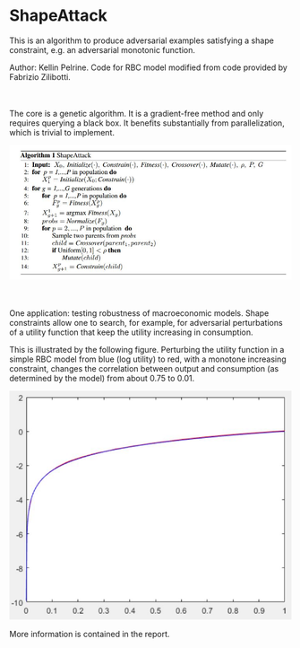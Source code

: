 # ShapeAttack
This is an algorithm to produce adversarial examples satisfying a shape constraint, e.g. an adversarial monotonic function.

Author: Kellin Pelrine. Code for RBC model modified from code provided by Fabrizio Zilibotti.

<br/><br/>
The core is a genetic algorithm. It is a gradient-free method and only requires querying a black box. It benefits substantially from parallelization, which is trivial to implement.

![image](https://github.com/kellinpelrine/ShapeAttack/blob/master/Algorithm.JPG)

<br/><br/>
One application: testing robustness of macroeconomic models. Shape constraints allow one to search, for example, for adversarial perturbations of a utility function that keep the utility increasing in consumption. 

This is illustrated by the following figure. Perturbing the utility function in a simple RBC model from blue (log utility) to red, with a monotone increasing constraint, changes the correlation between output and consumption (as determined by the model) from about 0.75 to 0.01. 

![image](https://github.com/kellinpelrine/ShapeAttack/blob/master/Utility_Perturbation.JPG)

More information is contained in the report.
